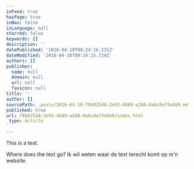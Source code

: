 ```yaml
---
inFeed: true
hasPage: true
inNav: false
inLanguage: null
starred: false
keywords: []
description: ''
datePublished: '2016-04-10T09:24:16.231Z'
dateModified: '2016-04-10T09:24:15.729Z'
authors: []
publisher:
  name: null
  domain: null
  url: null
  favicon: null
title: ''
author: []
sourcePath: _posts/2016-04-10-f9b02548-2e93-4b88-a260-0a6c8e73e6b9.md
published: true
url: f9b02548-2e93-4b88-a260-0a6c8e73e6b9/index.html
_type: Article

---
```

This is a test. 

Where does the text go? Ik wil weten waar de text terecht komt op m'n website.